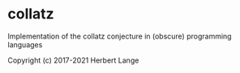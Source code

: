 # collatz
Implementation of the collatz conjecture in (obscure) programming languages

Copyright (c) 2017-2021 Herbert Lange
